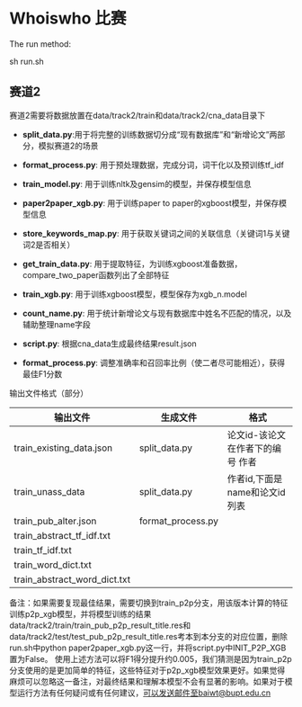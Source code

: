 # Whoiswho 比赛

The run method:

sh run.sh

## 赛道2
赛道2需要将数据放置在data/track2/train和data/track2/cna_data目录下


* **split_data.py**:用于将完整的训练数据切分成“现有数据库”和“新增论文”两部分，模拟赛道2的场景

* **format_process.py**: 用于预处理数据，完成分词，词干化以及预训练tf_idf

* **train_model.py**: 用于训练nltk及gensim的模型，并保存模型信息

* **paper2paper_xgb.py**: 用于训练paper to paper的xgboost模型，并保存模型信息

* **store_keywords_map.py**: 用于获取关键词之间的关联信息（关键词1与关键词2是否相关）

* **get_train_data.py**: 用于提取特征，为训练xgboost准备数据，compare_two_paper函数列出了全部特征

* **train_xgb.py**: 用于训练xgboost模型，模型保存为xgb_n.model

* **count_name.py**: 用于统计新增论文与现有数据库中姓名不匹配的情况，以及辅助整理name字段

* **script.py**: 根据cna_data生成最终结果result.json

* **format_process.py**: 调整准确率和召回率比例（使二者尽可能相近），获得最佳F1分数



输出文件格式（部分）

| 输出文件 | 生成文件 | 格式 |
| - | - | - |
| train_existing_data.json | split_data.py | 论文id-该论文在作者下的编号 作者 |
| train_unass_data | split_data.py | 作者id,下面是name和论文id列表|
| train_pub_alter.json | format_process.py | |
| train_abstract_tf_idf.txt | |
| train_tf_idf.txt | |
| train_word_dict.txt | |
| train_abstract_word_dict.txt | |


备注：如果需要复现最佳结果，需要切换到train_p2p分支，用该版本计算的特征训练p2p_xgb模型，并将模型训练的结果data/track2/train/train_pub_p2p_result_title.res和data/track2/test/test_pub_p2p_result_title.res考本到本分支的对应位置，删除run.sh中python paper2paper_xgb.py这一行，并将script.py中INIT_P2P_XGB置为False。
使用上述方法可以将F1得分提升约0.005，我们猜测是因为train_p2p分支使用的是更加简单的特征，这些特征对于p2p_xgb模型效果更好。如果觉得麻烦可以忽略这一备注，对最终结果和理解本模型不会有显著的影响。如果对于模型运行方法有任何疑问或有任何建议，可以发送邮件至baiwt@bupt.edu.cn
